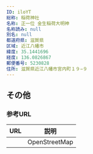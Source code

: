 ```yaml
---
ID: iloYT
総称: 稲荷神社
名称: 正一位 金生稲荷大明神
名称読み: null
別名: null
都道府県: 滋賀県
区域: 近江八幡市
緯度: 35.1441696
経度: 136.0826867
郵便番号: 5230828
住所: 滋賀県近江八幡市宮内町１９−９
---
```


## その他

### 参考URL

| URL | 説明          |
| --- | ------------- |
|     | OpenStreetMap |

